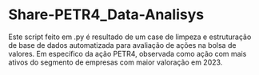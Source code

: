 # Share-PETR4_Data-Analisys
Este script feito em .py é resultado de um case de limpeza e estruturação de base de dados automatizada para avaliação de ações na bolsa de valores. Em específico da ação PETR4, observada como ação com mais ativos do segmento de empresas com maior valoração em 2023.
